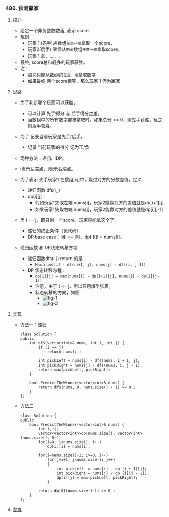 

### 486. 预测赢家
1. 描述
    - 给定一个非负整数数组, 表示 score.
    - 规则
        - 玩家 1 (先手)从数组`任意一端`拿取一个score，
        - 玩家2(后手) 继续从`剩余`数组`任意一端`拿取score，
        - 玩家 1 拿，…… 。    
    - 最终, score总和最多的玩家获胜。    
    - 注：
        - 每次只能从数组的`任意一端`拿取数字
        - 如果最终 两个score相等，那么玩家 1 仍为赢家

2. 思路
    - 为了判断哪个玩家可以获胜，
        + 可以计算 先手得分 与 后手得分之差。
        + 当数组中的所有数字都被拿取时，如果总分 >= 0，则先手获胜，反之则后手获胜。
    - 为了 记录当前玩家是先手/后手，
        + 记录 当前玩家的得分  记为正/负
    
    - 两种方法：递归、DP。
    - i表示左端点，j表示右端点。
    - 为了表示 先手玩家1 在数组[i:j]中，赢过对方的分数差值，定义:
        + 递归函数 dfs(i,j)
        + dp[i][j]：
            * 假如玩家1先取左端 nums[i]，玩家2能赢对方的差值就是dp[i+1][j]
            * 如果玩家1先取右端 nums[j]，玩家2能赢对方的差值就是dp[i][j-1]

    - 当 i == j，即只剩一个score，玩家只能拿这个了。
        + 递归的终止条件（见代码）
        + DP base case：当i == j时，dp[i][j] = nums[i]。

    - 递归函数 和 DP状态转移方程
        + 递归函数dfs(i,j) return 的是：
            + `Max(nums[i] - dfs(i+1, j), nums[j] - dfs(i, j-1))`
        * DP 状态转移方程：
            * `dp[i][j] = Max(nums[i] - dp[i+1][j], nums[j] - dp[i][j-1])`
            * 注意，由于 i <= j，所以只用填半张表。
            * 状态转移的方向，如图
                - ![fig-1](https://img-1300025586.cos.ap-shanghai.myqcloud.com/486(1).png)
                - ![fig-2](https://img-1300025586.cos.ap-shanghai.myqcloud.com/486(2).png)

3. 实现
    - 方法一：递归
        ```
        class Solution {
        public:
            int dfs(vector<int>& nums, int i, int j) {
                if (i == j)
                    return nums[i];

                int pickLeft = nums[i] - dfs(nums, i + 1, j);
                int pickRight = nums[j] - dfs(nums, i, j - 1);
                return max(pickLeft, pickRight);
            }

            bool PredictTheWinner(vector<int>& nums) {
                return dfs(nums, 0, nums.size() - 1) >= 0 ;
            }
        };
        ```

    - 方法二
        ```
        class Solution {
        public:            
            bool PredictTheWinner(vector<int>& nums) {
                int i, j;
                vector<vector<int>>dp(nums.size(), vector<int>(nums.size(), 0));
                for(i=0; i<nums.size(); i++)
                    dp[i][i] = nums[i];

                for(i=nums.size()-2; i>=0; i--)
                    for(j=i+1; j<nums.size(); j++)
                    {
                        int pickLeft  = nums[i] - dp [i + 1][j];
                        int pickRight = nums[j] - dp [i][j - 1];
                        dp[i][j] = max(pickLeft, pickRight);
                    }

                return dp[0][nums.size()-1] >= 0 ;
            }
        };
        ```
4. [参考](https://leetcode-cn.com/problems/predict-the-winner/solution/486-yu-ce-ying-jia-san-chong-di-gui-dong-tai-gui-h/)